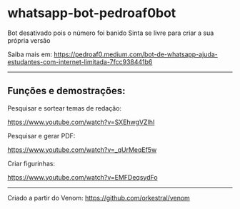 # whatsapp-bot-pedroaf0bot

Bot desativado pois o número foi banido 
Sinta se livre para criar a sua própria versão


Saiba mais em: https://pedroaf0.medium.com/bot-de-whatsapp-ajuda-estudantes-com-internet-limitada-7fcc938441b6

---

## Funções e demostrações:
Pesquisar e sortear temas de redação: 

https://www.youtube.com/watch?v=SXEhwgVZIhI

Pesquisar e gerar PDF:

https://www.youtube.com/watch?v=_qUrMeqEf5w

Criar figurinhas:

https://www.youtube.com/watch?v=EMFDeqsydFo

---

Criado a partir do Venom: https://github.com/orkestral/venom
